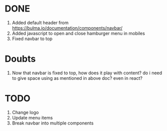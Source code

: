 # DONE
1. Added default header from https://bulma.io/documentation/components/navbar/
2. Added javascript to open and close hamburger menu in mobiles
3. Fixed navbar to top

# Doubts
1. Now that navbar is fixed to top, how does it play with content? do i need to give space using <html class="has-navbar-fixed-top"> as mentioned in above doc? even in react?

# TODO
1. Change logo
2. Update menu items
3. Break navbar into multiple components